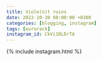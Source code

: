 ```yaml
---
title: Viole(n)t ruins 
date: 2022-10-30 08:00:00 +0300
categories: [blogging, instagram]
tags: [eurorack]
instagram_id: CkVi1RLDrTA
---
```


{% include instagram.html %}